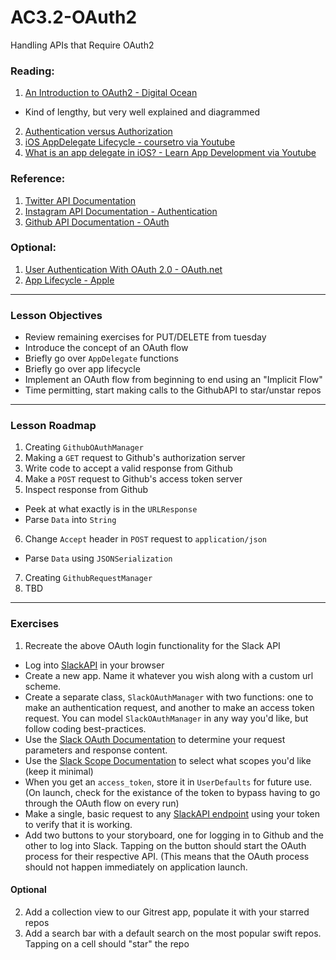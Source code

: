 # AC3.2-OAuth2
Handling APIs that Require OAuth2

### Reading:
1. [An Introduction to OAuth2 - Digital Ocean](https://www.digitalocean.com/community/tutorials/an-introduction-to-oauth-2)
  - Kind of lengthy, but very well explained and diagrammed
2. [Authentication versus Authorization](http://stackoverflow.com/questions/6556522/authentication-versus-authorization)
3. [iOS AppDelegate Lifecycle - coursetro via Youtube](https://www.youtube.com/watch?v=silrqFmux-s)
4. [What is an app delegate in iOS? - Learn App Development via Youtube](https://www.youtube.com/watch?v=8p3RVXtY2k8)

### Reference: 
1. [Twitter API Documentation](https://dev.twitter.com/overview/api)
2. [Instagram API Documentation - Authentication](https://www.instagram.com/developer/authentication/)
3. [Github API Documentation - OAuth](https://developer.github.com/v3/oauth/)

### Optional: 
1. [User Authentication With OAuth 2.0 - OAuth.net](https://oauth.net/articles/authentication/)
2. [App Lifecycle - Apple](https://developer.apple.com/library/content/documentation/iPhone/Conceptual/iPhoneOSProgrammingGuide/TheAppLifeCycle/TheAppLifeCycle.html)

---
### Lesson Objectives
- Review remaining exercises for PUT/DELETE from tuesday
- Introduce the concept of an OAuth flow
- Briefly go over `AppDelegate` functions
- Briefly go over app lifecycle
- Implement an OAuth flow from beginning to end using an "Implicit Flow"
- Time permitting, start making calls to the GithubAPI to star/unstar repos

---
### Lesson Roadmap

1. Creating `GithubOAuthManager` 
2. Making a `GET` request to Github's authorization server
3. Write code to accept a valid response from Github
4. Make a `POST` request to Github's access token server
5. Inspect response from Github
  - Peek at what exactly is in the `URLResponse`
  - Parse `Data` into `String`
6. Change `Accept` header in `POST` request to `application/json`
  - Parse `Data` using `JSONSerialization`
7. Creating `GithubRequestManager`
8. TBD
  

---
### Exercises

1. Recreate the above OAuth login functionality for the Slack API
  - Log into [SlackAPI](https://api.slack.com/) in your browser
  - Create a new app. Name it whatever you wish along with a custom url scheme. 
  - Create a separate class, `SlackOAuthManager` with two functions: one to make an authentication request, and another to make an access token request. You can model `SlackOAuthManager` in any way you'd like, but follow coding best-practices. 
  - Use the [Slack OAuth Documentation](https://api.slack.com/docs/oauth) to determine your request parameters and response content. 
  - Use the [Slack Scope Documentation](https://api.slack.com/docs/oauth-scopes) to select what scopes you'd like (keep it minimal)
  - When you get an `access_token`, store it in `UserDefaults` for future use. (On launch, check for the existance of the token to bypass having to go through the OAuth flow on every run)
  - Make a single, basic request to any [SlackAPI endpoint](https://api.slack.com/methods) using your token to verify that it is working. 
  - Add two buttons to your storyboard, one for logging in to Github and the other to log into Slack. Tapping on the button should start the OAuth process for their respective API. (This means that the OAuth process should not happen immediately on application launch.

#### Optional
2. Add a collection view to our Gitrest app, populate it with your starred repos
3. Add a search bar with a default search on the most popular swift repos. Tapping on a cell should "star" the repo
